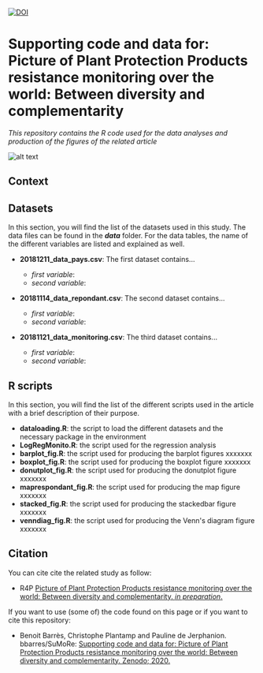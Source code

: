 [![DOI](https://zenodo.org/badge/158614822.svg)](https://zenodo.org/badge/latestdoi/158614822)

# Supporting code and data for: Picture of Plant Protection Products resistance monitoring over the world: Between diversity and complementarity
*This repository contains the R code used for the data analyses and production of the figures of the related article*

![alt text](https://vy7bgw.db.files.1drv.com/y4m3TPIWGaorwmSO1Csuh9XU08krKJ3_iOAigG6986t5GrNOTmREwLCi2z5nFXF5bvOL11toDqjMAgcvjUBajCt8_sICz-KhqoJDpmyOi0CbUp6yABtoIDifkvoe8K28CiPsGNAEKkLW-nllQrmCNOBmlMHeddOzyS2dAS6VUhLT66WSE598WD0hwC3SbSz1e0JPa7gFlABDdzDox1p-ZwA0g?width=1584&height=588&cropmode=none)


## Context


## Datasets
In this section, you will find the list of the datasets used in this study. The data files can be found in the ***data*** folder. For the data tables, the name of the different variables are listed and explained as well. 

+ **20181211_data_pays.csv**: The first dataset contains...
  + *first variable*: 
  + *second variable*: 
  
+ **20181114_data_repondant.csv**: The second dataset contains...
  + *first variable*: 
  + *second variable*: 

+ **20181121_data_monitoring.csv**: The third dataset contains...
  + *first variable*: 
  + *second variable*: 

## R scripts
In this section, you will find the list of the different scripts used in the article with a brief description of their purpose. 
+ **dataloading.R**: the script to load the different datasets and the necessary package in the environment
+ **LogRegMonito.R**: the script used for the regression analysis
+ **barplot_fig.R**: the script used for producing the barplot figures xxxxxxx
+ **boxplot_fig.R**: the script used for producing the boxplot figure xxxxxxx
+ **donutplot_fig.R**: the script used for producing the donutplot figure xxxxxxx
+ **maprespondant_fig.R**: the script used for producing the map figure xxxxxxx
+ **stacked_fig.R**: the script used for producing the stackedbar figure xxxxxxx
+ **venndiag_fig.R**: the script used for producing the Venn's diagram figure xxxxxxx


## Citation
You can cite cite the related study as follow: 
+ R4P [Picture of Plant Protection Products resistance monitoring over the world: Between diversity and complementarity. *in preparation*.]()

If you want to use (some of) the code found on this page or if you want to cite this repository: 
+ Benoit Barrès, Christophe Plantamp and Pauline de Jerphanion. bbarres/SuMoRe: [Supporting code and data for: Picture of Plant Protection Products resistance monitoring over the world: Between diversity and complementarity. Zenodo; 2020.](https://zenodo.org/badge/latestdoi/158614822)